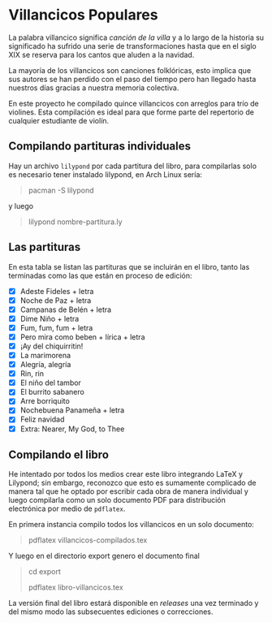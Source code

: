 # Villancicos Populares

La palabra villancico significa _canción de la villa_ y a lo largo de la 
historia su significado ha sufrido una serie de transformaciones hasta que en
el siglo XIX se reserva para los cantos que aluden a la navidad.

La mayoría de los villancicos son canciones folklóricas, esto implica que sus 
autores se han perdido con el paso del tiempo pero han llegado hasta nuestros
días gracias a nuestra memoria colectiva.

En este proyecto he compilado quince villancicos con arreglos para trío de 
violines. Esta compilación es ideal para que forme parte del repertorio de 
cualquier estudiante de violín.

## Compilando partituras individuales

Hay un archivo `lilypond` por cada partitura del libro, para compilarlas
solo es necesario tener instalado lilypond, en Arch Linux sería:

> pacman -S lilypond

y luego

> lilypond nombre-partitura.ly

## Las partituras

En esta tabla se listan las partituras que se incluirán en el libro, tanto 
las terminadas como las que están en proceso de edición:

- [x] Adeste Fideles + letra
- [x] Noche de Paz + letra
- [x] Campanas de Belén + letra
- [x] Dime Niño + letra
- [x] Fum, fum, fum + letra
- [x] Pero mira como beben + lírica + letra
- [x] ¡Ay del chiquirritin!
- [x] La marimorena
- [x] Alegrı́a, alegrı́a
- [x] Rin, rin
- [x] El niño del tambor
- [x] El burrito sabanero
- [x] Arre borriquito
- [x] Nochebuena Panameña + letra
- [x] Feliz navidad
- [x] Extra: Nearer, My God, to Thee

## Compilando el libro

He intentado por todos los medios crear este libro integrando LaTeX y Lilypond;
sin embargo, reconozco que esto es sumamente complicado de manera tal que he 
optado por escribir cada obra de manera individual y luego compilarla como un
solo documento PDF para distribución electrónica por medio de `pdflatex`.

En primera instancia compilo todos los villancicos en un solo documento:

> pdflatex villancicos-compilados.tex

Y luego en el directorio export genero el documento final

> cd export
>
> pdflatex libro-villancicos.tex

La versión final del libro estará disponible en *releases* una vez terminado y 
del mismo modo las subsecuentes ediciones o correcciones.